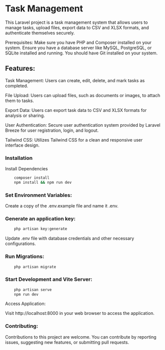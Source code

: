 
# Task Management

This Laravel project is a task management system that allows users to manage tasks, upload files, export data to CSV and XLSX formats, and authenticate themselves securely.

Prerequisites:
Make sure you have PHP and Composer installed on your system.
Ensure you have a database server like MySQL, PostgreSQL, or SQLite installed and running.
You should have Git installed on your system.

## Features:

Task Management: Users can create, edit, delete, and mark tasks as completed.

File Upload: Users can upload files, such as documents or images, to attach them to tasks.

Export Data: Users can export task data to CSV and XLSX formats for analysis or sharing.

User Authentication: Secure user authentication system provided by Laravel Breeze for user registration, login, and logout.

Tailwind CSS: Utilizes Tailwind CSS for a clean and responsive user interface design.

### Installation

Install Dependencies

```bash
    composer install
    npm install && npm run dev  
```



### Set Environment Variables:

Create a copy of the .env.example file and name it .env.

### Generate an application key:
```bash
    php artisan key:generate  
```
Update .env file with database credentials and other necessary configurations.

### Run Migrations:

```bash
    php artisan migrate  
```

### Start Development and Vite Server:

```bash
    php artisan serve
    npm run dev  
```

Access Application:

Visit http://localhost:8000 in your web browser to access the application.

### Contributing:

Contributions to this project are welcome. You can contribute by reporting issues, suggesting new features, or submitting pull requests.